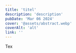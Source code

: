 ```yaml
---
title: 'titel'
description: 'description'
pubDate: 'Mar 06 2024'
cover: '@assets/abstract.webp'
coverAlt: 'alt'
link: ''
---
```


Tex
